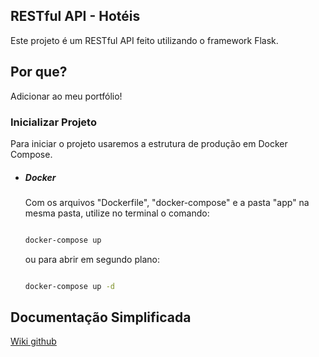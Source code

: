
## RESTful API - Hotéis
  
Este projeto é um RESTful API feito utilizando o framework Flask.

## Por que?
Adicionar ao meu portfólio!

### Inicializar Projeto
Para iniciar o projeto usaremos a estrutura de produção em Docker Compose.

 - ##### Docker

	Com os arquivos "Dockerfile", "docker-compose" e a pasta "app" na mesma pasta, utilize no terminal o comando:

	```sh

	docker-compose up

	```

	ou para abrir em segundo plano:

	```sh

	docker-compose up -d

	```

## Documentação Simplificada
[Wiki github](https://github.com/monterxto/Flask-RESTful-API-Hoteis/wiki/Documenta%C3%A7%C3%A3o-Simplificada)
